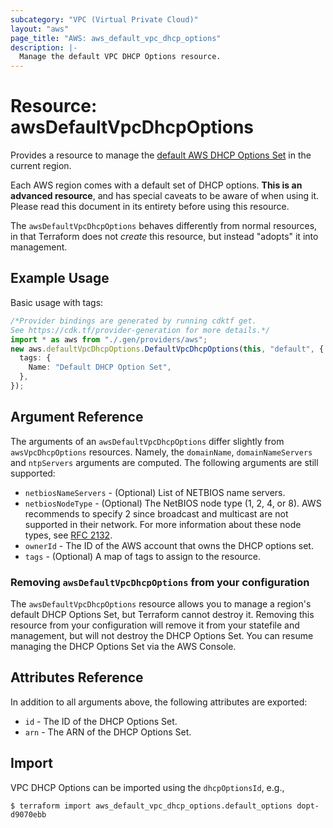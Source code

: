 ```yaml
---
subcategory: "VPC (Virtual Private Cloud)"
layout: "aws"
page_title: "AWS: aws_default_vpc_dhcp_options"
description: |-
  Manage the default VPC DHCP Options resource.
---
```


# Resource: awsDefaultVpcDhcpOptions

Provides a resource to manage the [default AWS DHCP Options Set](http://docs.aws.amazon.com/AmazonVPC/latest/UserGuide/VPC_DHCP_Options.html#AmazonDNS)
in the current region.

Each AWS region comes with a default set of DHCP options.
**This is an advanced resource**, and has special caveats to be aware of when
using it. Please read this document in its entirety before using this resource.

The `awsDefaultVpcDhcpOptions` behaves differently from normal resources, in that
Terraform does not *create* this resource, but instead "adopts" it
into management.

## Example Usage

Basic usage with tags:

```typescript
/*Provider bindings are generated by running cdktf get.
See https://cdk.tf/provider-generation for more details.*/
import * as aws from "./.gen/providers/aws";
new aws.defaultVpcDhcpOptions.DefaultVpcDhcpOptions(this, "default", {
  tags: {
    Name: "Default DHCP Option Set",
  },
});

```

## Argument Reference

The arguments of an `awsDefaultVpcDhcpOptions` differ slightly from `awsVpcDhcpOptions`  resources.
Namely, the `domainName`, `domainNameServers` and `ntpServers` arguments are computed.
The following arguments are still supported:

* `netbiosNameServers` - (Optional) List of NETBIOS name servers.
* `netbiosNodeType` - (Optional) The NetBIOS node type (1, 2, 4, or 8). AWS recommends to specify 2 since broadcast and multicast are not supported in their network. For more information about these node types, see [RFC 2132](http://www.ietf.org/rfc/rfc2132.txt).
* `ownerId` - The ID of the AWS account that owns the DHCP options set.
* `tags` - (Optional) A map of tags to assign to the resource.

### Removing `awsDefaultVpcDhcpOptions` from your configuration

The `awsDefaultVpcDhcpOptions` resource allows you to manage a region's default DHCP Options Set,
but Terraform cannot destroy it. Removing this resource from your configuration
will remove it from your statefile and management, but will not destroy the DHCP Options Set.
You can resume managing the DHCP Options Set via the AWS Console.

## Attributes Reference

In addition to all arguments above, the following attributes are exported:

* `id` - The ID of the DHCP Options Set.
* `arn` - The ARN of the DHCP Options Set.

## Import

VPC DHCP Options can be imported using the `dhcpOptionsId`, e.g.,

```console
$ terraform import aws_default_vpc_dhcp_options.default_options dopt-d9070ebb
```
